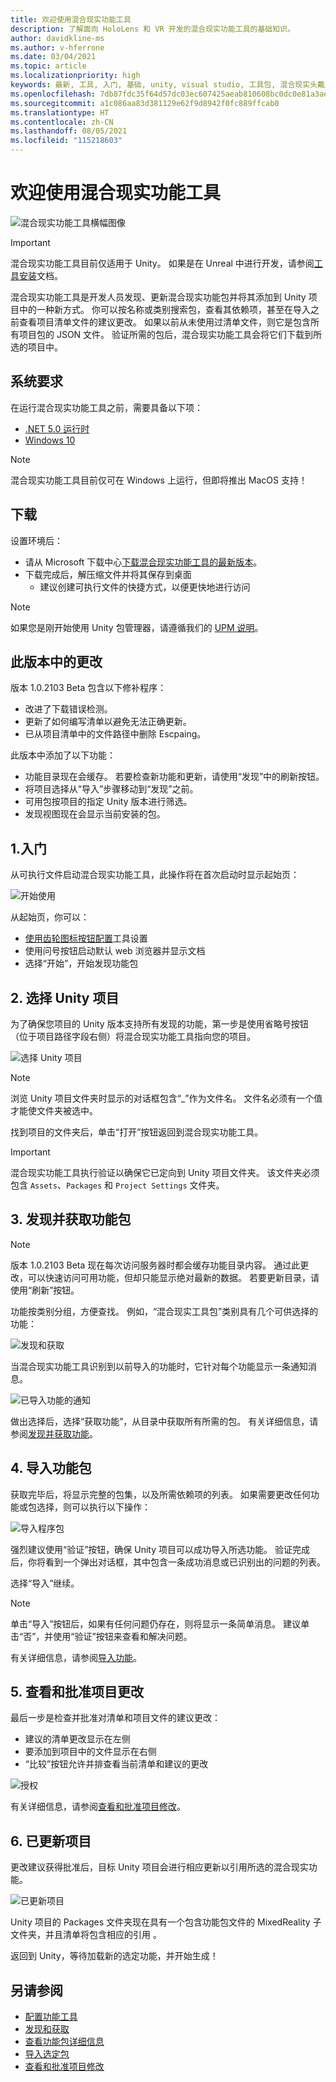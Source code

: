 ```yaml
---
title: 欢迎使用混合现实功能工具
description: 了解面向 HoloLens 和 VR 开发的混合现实功能工具的基础知识。
author: davidkline-ms
ms.author: v-hferrone
ms.date: 03/04/2021
ms.topic: article
ms.localizationpriority: high
keywords: 最新, 工具, 入门, 基础, unity, visual studio, 工具包, 混合现实头戴显示设备, windows 混合现实头戴显示设备, 虚拟现实头戴显示设备, 安装, Windows, HoloLens, 仿真器, unreal, openxr
ms.openlocfilehash: 7db87fdc35f64d57dc03ec607425aeab810608bc0dc0e81a3aeac52feaba444b
ms.sourcegitcommit: a1c086aa83d381129e62f9d8942f0fc889ffcab0
ms.translationtype: HT
ms.contentlocale: zh-CN
ms.lasthandoff: 08/05/2021
ms.locfileid: "115218603"
---
```

# <a name="welcome-to-the-mixed-reality-feature-tool"></a>欢迎使用混合现实功能工具

![混合现实功能工具横幅图像](images/feature-tool-banner.jpg)

> [!IMPORTANT]
> 混合现实功能工具目前仅适用于 Unity。 如果是在 Unreal 中进行开发，请参阅[工具安装](../install-the-tools.md)文档。

混合现实功能工具是开发人员发现、更新混合现实功能包并将其添加到 Unity 项目中的一种新方式。 你可以按名称或类别搜索包，查看其依赖项，甚至在导入之前查看项目清单文件的建议更改。 如果以前从未使用过清单文件，则它是包含所有项目包的 JSON 文件。 验证所需的包后，混合现实功能工具会将它们下载到所选的项目中。

## <a name="system-requirements"></a>系统要求

在运行混合现实功能工具之前，需要具备以下项：

* [.NET 5.0 运行时](https://dotnet.microsoft.com/download/dotnet/5.0)
* [Windows 10](https://www.microsoft.com/software-download/windows10ISO)

> [!NOTE]
> 混合现实功能工具目前仅可在 Windows 上运行，但即将推出 MacOS 支持！

## <a name="download"></a>下载

设置环境后：

* 请从 Microsoft 下载中心[下载混合现实功能工具的最新版本](https://aka.ms/MRFeatureTool)。
* 下载完成后，解压缩文件并将其保存到桌面
    * 建议创建可执行文件的快捷方式，以便更快地进行访问

> [!NOTE]
> 如果您是刚开始使用 Unity 包管理器，请遵循我们的 [UPM 说明](/windows/mixed-reality/mrtk-unity/configuration/usingupm#managing-mixed-reality-features-with-the-unity-package-manager)。

## <a name="changes-in-this-release"></a>此版本中的更改

版本 1.0.2103 Beta 包含以下修补程序：

* 改进了下载错误检测。
* 更新了如何编写清单以避免无法正确更新。
* 已从项目清单中的文件路径中删除 Escpaing。

此版本中添加了以下功能：

* 功能目录现在会缓存。 若要检查新功能和更新，请使用“发现”中的刷新按钮。
* 将项目选择从“导入”步骤移动到“发现”之前。
* 可用包按项目的指定 Unity 版本进行筛选。
* 发现视图现在会显示当前安装的包。

## <a name="1-getting-started"></a>1.入门

从可执行文件启动混合现实功能工具，此操作将在首次启动时显示起始页：

![开始使用](images/FeatureToolStart.png)

从起始页，你可以：

* [使用齿轮图标按钮配置](configuring-feature-tool.md)工具设置
* 使用问号按钮启动默认 web 浏览器并显示文档
* 选择“开始”，开始发现功能包

## <a name="2-selecting-your-unity-project"></a>2. 选择 Unity 项目

为了确保您项目的 Unity 版本支持所有发现的功能，第一步是使用省略号按钮（位于项目路径字段右侧）将混合现实功能工具指向您的项目。

![选择 Unity 项目](images/FeatureToolSelectUnityProject.png)

> [!NOTE]
> 浏览 Unity 项目文件夹时显示的对话框包含“_”作为文件名。 文件名必须有一个值才能使文件夹被选中。

找到项目的文件夹后，单击“打开”按钮返回到混合现实功能工具。

> [!IMPORTANT]
> 混合现实功能工具执行验证以确保它已定向到 Unity 项目文件夹。 该文件夹必须包含 `Assets`、`Packages` 和 `Project Settings` 文件夹。

## <a name="3-discovering-and-acquiring-feature-packages"></a>3. 发现并获取功能包

> [!NOTE]
> 版本 1.0.2103 Beta 现在每次访问服务器时都会缓存功能目录内容。 通过此更改，可以快速访问可用功能，但却只能显示绝对最新的数据。 若要更新目录，请使用“刷新”按钮。

功能按类别分组，方便查找。 例如，“混合现实工具包”类别具有几个可供选择的功能：

![发现和获取](images/FeatureToolDiscovery.png)

当混合现实功能工具识别到以前导入的功能时，它针对每个功能显示一条通知消息。

![已导入功能的通知](images/feature-tool-imported-note.png)


做出选择后，选择“获取功能”，从目录中获取所有所需的包。 有关详细信息，请参阅[发现并获取功能](discovering-features.md)。

## <a name="4-importing-feature-packages"></a>4. 导入功能包

获取完毕后，将显示完整的包集，以及所需依赖项的列表。 如果需要更改任何功能或包选择，则可以执行以下操作：

![导入程序包](images/FeatureToolImport.png)

强烈建议使用“验证”按钮，确保 Unity 项目可以成功导入所选功能。 验证完成后，你将看到一个弹出对话框，其中包含一条成功消息或已识别出的问题的列表。

选择“导入”继续。

> [!NOTE]
> 单击“导入”按钮后，如果有任何问题仍存在，则将显示一条简单消息。 建议单击“否”，并使用“验证”按钮来查看和解决问题。

有关详细信息，请参阅[导入功能](importing-features.md)。

## <a name="5-reviewing-and-approving-project-changes"></a>5. 查看和批准项目更改

最后一步是检查并批准对清单和项目文件的建议更改：

* 建议的清单更改显示在左侧
* 要添加到项目中的文件显示在右侧
* “比较”按钮允许并排查看当前清单和建议的更改

![授权](images/FeatureToolApprovalRequest.png)

有关详细信息，请参阅[查看和批准项目修改](reviewing-changes.md)。

## <a name="6-project-updated"></a>6. 已更新项目

更改建议获得批准后，目标 Unity 项目会进行相应更新以引用所选的混合现实功能。

![已更新项目](images/FeatureToolProjectUpdated.png)

Unity 项目的 Packages 文件夹现在具有一个包含功能包文件的 MixedReality 子文件夹，并且清单将包含相应的引用 。

返回到 Unity，等待加载新的选定功能，并开始生成！

## <a name="see-also"></a>另请参阅

- [配置功能工具](configuring-feature-tool.md)
- [发现和获取](discovering-features.md)
- [查看功能包详细信息](viewing-package-details.md)
- [导入选定包](importing-features.md)
- [查看和批准项目修改](reviewing-changes.md)